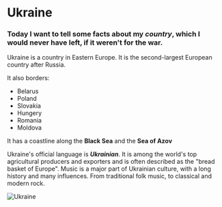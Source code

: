 # Ukraine
### Today I want to tell some facts about my *country*, which I would never have left, if it weren't for the war.

Ukraine is a country in Eastern Europe. It is the second-largest European country after Russia.

It also borders:
- Belarus
- Poland
- Slovakia
- Hungery
- Romania
- Moldova

It has a coastline along the **Black Sea** and the **Sea of Azov**

Ukraine's official language is ***Ukrainian***.
It is among the world's top agricultural producers and exporters and is often described as the "bread basket of Europe". Music is a major part of Ukrainian culture, with a long history and many influences. From traditional folk music, to classical and modern rock.

![Ukraine](https://upload.wikimedia.org/wikipedia/commons/thumb/a/ac/Topographic_map_of_Ukraine_%28with_borders_and_towns%29.svg/220px-Topographic_map_of_Ukraine_%28with_borders_and_towns%29.svg.png)

